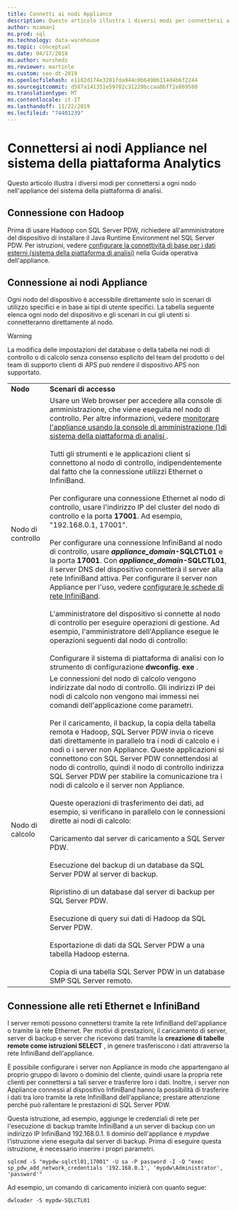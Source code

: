 ```yaml
---
title: Connetti ai nodi Appliance
description: Questo articolo illustra i diversi modi per connettersi a ogni nodo nell'appliance del sistema della piattaforma di analisi.
author: mzaman1
ms.prod: sql
ms.technology: data-warehouse
ms.topic: conceptual
ms.date: 04/17/2018
ms.author: murshedz
ms.reviewer: martinle
ms.custom: seo-dt-2019
ms.openlocfilehash: e1182d174e3281fda944c0b6490b114d4b6f2244
ms.sourcegitcommit: d587a141351e59782c31229bccaa0bff2e869580
ms.translationtype: MT
ms.contentlocale: it-IT
ms.lasthandoff: 11/22/2019
ms.locfileid: "74401239"
---
```

# <a name="connect-to-appliance-nodes-in-analytics-platform-system"></a>Connettersi ai nodi Appliance nel sistema della piattaforma Analytics
Questo articolo illustra i diversi modi per connettersi a ogni nodo nell'appliance del sistema della piattaforma di analisi.  
  
## <a name="connecting-with-hadoop"></a>Connessione con Hadoop  
Prima di usare Hadoop con SQL Server PDW, richiedere all'amministratore del dispositivo di installare il Java Runtime Environment nel SQL Server PDW. Per istruzioni, vedere [configurare la connettività di base per i dati esterni &#40;sistema della piattaforma di analisi&#41;](configure-polybase-connectivity-to-external-data.md) nella Guida operativa dell'appliance.  
  
## <a name="ConnectingToIndividualNodes"></a>Connessione ai nodi Appliance  
Ogni nodo del dispositivo è accessibile direttamente solo in scenari di utilizzo specifici e in base ai tipi di utente specifici. La tabella seguente elenca ogni nodo del dispositivo e gli scenari in cui gli utenti si connetteranno direttamente al nodo.  
  
<!-- MISSING LINKS For information on the purpose of each node, see [Understanding SQL Server PDW &#40;SQL Server PDW&#41;](../sqlpdw/understanding-sql-server-pdw-sql-server-pdw.md).  -->  

> [!WARNING]  
> La modifica delle impostazioni del database o della tabella nei nodi di controllo o di calcolo senza consenso esplicito del team del prodotto o del team di supporto clienti di APS può rendere il dispositivo APS non supportato.
  
|||  
|-|-|  
|**Nodo**|**Scenari di accesso**|  
|Nodo di controllo|Usare un Web browser per accedere alla console di amministrazione, che viene eseguita nel nodo di controllo. Per altre informazioni, vedere [monitorare l'appliance usando la console di amministrazione &#40;&#41;di sistema della piattaforma di analisi ](monitor-the-appliance-by-using-the-admin-console.md).<br /><br />Tutti gli strumenti e le applicazioni client si connettono al nodo di controllo, indipendentemente dal fatto che la connessione utilizzi Ethernet o InfiniBand.<br /><br />Per configurare una connessione Ethernet al nodo di controllo, usare l'indirizzo IP del cluster del nodo di controllo e la porta **17001**. Ad esempio, "192.168.0.1, 17001".<br /><br />Per configurare una connessione InfiniBand al nodo di controllo, usare <strong> *appliance_domain*-SQLCTL01</strong> e la porta **17001**. Con <strong> *appliance_domain*-SQLCTL01</strong>, il server DNS del dispositivo connetterà il server alla rete InfiniBand attiva. Per configurare il server non Appliance per l'uso, vedere [configurare le schede di rete InfiniBand](configure-infiniband-network-adapters.md).<br /><br />L'amministratore del dispositivo si connette al nodo di controllo per eseguire operazioni di gestione. Ad esempio, l'amministratore dell'Appliance esegue le operazioni seguenti dal nodo di controllo:<br /><br />Configurare il sistema di piattaforma di analisi con lo strumento di configurazione **dwconfig. exe** .|  
|Nodo di calcolo|Le connessioni del nodo di calcolo vengono indirizzate dal nodo di controllo. Gli indirizzi IP dei nodi di calcolo non vengono mai immessi nei comandi dell'applicazione come parametri.<br /><br />Per il caricamento, il backup, la copia della tabella remota e Hadoop, SQL Server PDW invia o riceve dati direttamente in parallelo tra i nodi di calcolo e i nodi o i server non Appliance. Queste applicazioni si connettono con SQL Server PDW connettendosi al nodo di controllo, quindi il nodo di controllo indirizza SQL Server PDW per stabilire la comunicazione tra i nodi di calcolo e il server non Appliance.<br /><br />Queste operazioni di trasferimento dei dati, ad esempio, si verificano in parallelo con le connessioni dirette ai nodi di calcolo:<br /><br />Caricamento dal server di caricamento a SQL Server PDW.<br /><br />Esecuzione del backup di un database da SQL Server PDW al server di backup.<br /><br />Ripristino di un database dal server di backup per SQL Server PDW.<br /><br />Esecuzione di query sui dati di Hadoop da SQL Server PDW.<br /><br />Esportazione di dati da SQL Server PDW a una tabella Hadoop esterna.<br /><br />Copia di una tabella SQL Server PDW in un database SMP SQL Server remoto.|  
  
## <a name="connecting-to-the-ethernet-and-infiniband-networks"></a>Connessione alle reti Ethernet e InfiniBand  
I server remoti possono connettersi tramite la rete InfiniBand dell'appliance o tramite la rete Ethernet. Per motivi di prestazioni, il caricamento di server, server di backup e server che ricevono dati tramite la **creazione di tabelle remote come istruzioni SELECT** , in genere trasferiscono i dati attraverso la rete InfiniBand dell'appliance.  
  
È possibile configurare i server non Appliance in modo che appartengano al proprio gruppo di lavoro o dominio del cliente, quindi usare la propria rete clienti per connettersi a tali server e trasferire loro i dati. Inoltre, i server non Appliance connessi al dispositivo InfiniBand hanno la possibilità di trasferire i dati tra loro tramite la rete InfiniBand dell'appliance; prestare attenzione perché può rallentare le prestazioni di SQL Server PDW.  
  
Questa istruzione, ad esempio, aggiunge le credenziali di rete per l'esecuzione di backup tramite InfiniBand a un server di backup con un indirizzo IP InfiniBand 192.168.0.1. Il dominio dell'appliance è *mypdw*e l'istruzione viene eseguita dal server di backup. Prima di eseguire questa istruzione, è necessario inserire i propri parametri.  
  
```  
sqlcmd -S "mypdw-sqlctl01,17001" -U sa -P password -I -Q "exec sp_pdw_add_network_credentials '192.168.0.1', 'mypdw\Administrator', 'password'"  
```  
  
Ad esempio, un comando di caricamento inizierà con quanto segue:  
  
```  
dwloader -S mypdw-SQLCTL01  
```  
  
<!-- MISSING LINKS ## See Also  
[Configure an External Windows System To Receive Remote Table Copies Using InfiniBand &#40;SQL Server PDW&#41;](../sqlpdw/configure-an-external-windows-system-to-receive-remote-table-copies-using-infiniband-sql-server-pdw.md)  
[Common Metadata Query Examples &#40;SQL Server PDW&#41;](../sqlpdw/common-metadata-query-examples-sql-server-pdw.md)  -->  
  
